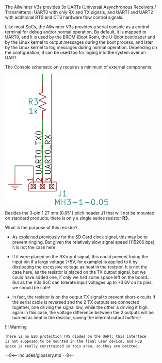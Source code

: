 The Allwinner V3s provides 3x UARTs (Universal Asynchronous Receivers
/ Transmitters): UART0 with only RX and TX signals, and UART1 and
UART2 with additional RTS and CTS hardware flow control signals.

Like most SoCs, the Allwinner V3s provides a serial console as a
control terminal for debug and/or normal operation. By default, it is
mapped to UART0, and it is used by the BROM (Boot Rom), the U-Boot
bootloader and by the Linux kernel to output messages during the boot
process, and later by the Linux kernel to log messages during normal
operation. Depending on the configuration, it can be used too for
loging into the system over an UART.

The Console schematic only requires a minimum of external components:

![Console Schematics](/assets/images/UART_Schematics.png)

Besides the 3-pin 1.27 mm (0.05") pitch header J1 that will not be
mounted on standard products, there is only a single series resistor
**R3**.

What is the purpose of this resistor?

 - As explained previously for the SD Card clock signal, this may be
   to prevent ringing. But given the relatively slow signal speed
   (115200 bps), it is not the case here

 - If it were placed on the RX input signal, this could prevent frying
   the input pin if a large voltage (+5V, for example) is applied to
   it by dissipating the excessive voltage as heat in the resistor. It
   is not the case here, as the resistor is placed on the TX output
   signal, but we could have added one, if only we had some space left
   on the board... But as the V3s SoC can tolerate input voltages up
   to +3.6V on its pins, we should be safe!

 - In fact, the resistor is on the output TX signal to prevent
   short-circuits if the serial cable is reversed and the 2 TX outputs
   are connected together, one driving the signal low, while the other
   is driving it high: again in this case, the voltage difference
   between the 2 outputs will be burned as heat in the resistor,
   saving the internal output buffers!

!!! Warning

    There is no ESD protection TVS diodes on the UART: this interface
    is not supposed to be mounted in the final user device, and PCB
    space is really constrained in this area, so they are omitted.

--8<--
includes/glossary.md
--8<--
